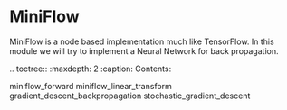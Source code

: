 MiniFlow
========

MiniFlow is a node based implementation much like TensorFlow. In this module we will try to implement a Neural Network for back propagation.


.. toctree::
   :maxdepth: 2
   :caption: Contents:

   miniflow_forward
   miniflow_linear_transform
   gradient_descent_backpropagation
   stochastic_gradient_descent